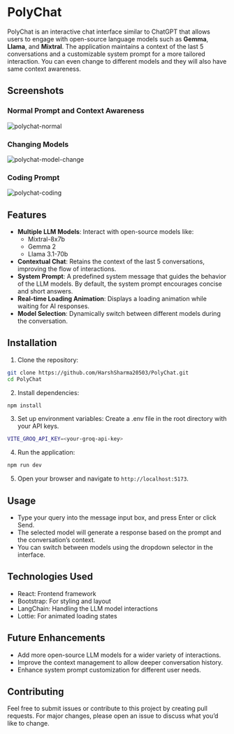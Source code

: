 # PolyChat

PolyChat is an interactive chat interface similar to ChatGPT that allows users to engage with open-source language models such as **Gemma**, **Llama**, and **Mixtral**. The application maintains a context of the last 5 conversations and a customizable system prompt for a more tailored interaction. You can even change to different models and they will also have same context awareness.

## Screenshots

### Normal Prompt and Context Awareness
![polychat-normal](https://github.com/user-attachments/assets/ec315d3d-eeec-4292-9887-1141fce13112)


### Changing Models
![polychat-model-change](https://github.com/user-attachments/assets/ef250e9a-b6f5-41ba-9945-e951e5ebf21b)

### Coding Prompt
![polychat-coding](https://github.com/user-attachments/assets/249a49c2-360d-4df4-bd8f-c2ee47a5caba)


## Features

- **Multiple LLM Models**: Interact with open-source models like:
  - Mixtral-8x7b
  - Gemma 2
  - Llama 3.1-70b
- **Contextual Chat**: Retains the context of the last 5 conversations, improving the flow of interactions.
- **System Prompt**: A predefined system message that guides the behavior of the LLM models. By default, the system prompt encourages concise and short answers.
- **Real-time Loading Animation**: Displays a loading animation while waiting for AI responses.
- **Model Selection**: Dynamically switch between different models during the conversation.

## Installation

1. Clone the repository:

```bash
git clone https://github.com/HarshSharma20503/PolyChat.git
cd PolyChat
```

2. Install dependencies:

```bash
npm install
```

3. Set up environment variables:
Create a .env file in the root directory with your API keys.

```bash
VITE_GROQ_API_KEY=<your-groq-api-key>
```

4. Run the application:

```bash
npm run dev
```

5. Open your browser and navigate to `http://localhost:5173`.

## Usage

- Type your query into the message input box, and press Enter or click Send.
- The selected model will generate a response based on the prompt and the conversation’s context.
- You can switch between models using the dropdown selector in the interface.

## Technologies Used

- React: Frontend framework
- Bootstrap: For styling and layout
- LangChain: Handling the LLM model interactions
- Lottie: For animated loading states

## Future Enhancements

- Add more open-source LLM models for a wider variety of interactions.
- Improve the context management to allow deeper conversation history.
- Enhance system prompt customization for different user needs.

## Contributing

Feel free to submit issues or contribute to this project by creating pull requests. For major changes, please open an issue to discuss what you’d like to change.
